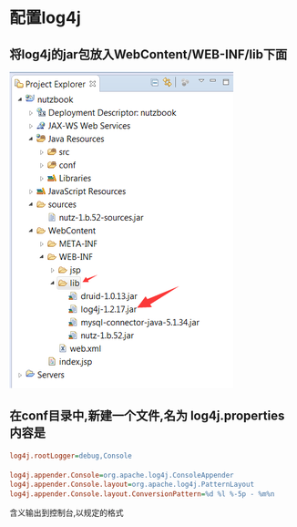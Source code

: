 # 配置log4j

## 将log4j的jar包放入WebContent/WEB-INF/lib下面

![放置log4j的jar包](images/configure_log4j_1.png)

## 在conf目录中,新建一个文件,名为 log4j.properties 内容是

```ini
log4j.rootLogger=debug,Console

log4j.appender.Console=org.apache.log4j.ConsoleAppender
log4j.appender.Console.layout=org.apache.log4j.PatternLayout
log4j.appender.Console.layout.ConversionPattern=%d %l %-5p - %m%n

```

含义输出到控制台,以规定的格式